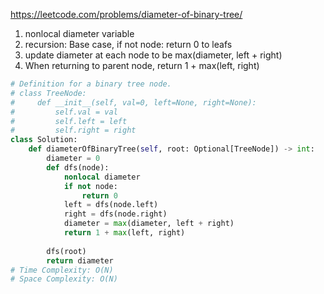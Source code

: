 https://leetcode.com/problems/diameter-of-binary-tree/

1. nonlocal diameter variable
2. recursion: Base case, if not node: return 0 to leafs
3. update diameter at each node to be max(diameter, left + right)
4. When returning to parent node, return 1 + max(left, right)

```python
# Definition for a binary tree node.
# class TreeNode:
#     def __init__(self, val=0, left=None, right=None):
#         self.val = val
#         self.left = left
#         self.right = right
class Solution:
    def diameterOfBinaryTree(self, root: Optional[TreeNode]) -> int:
        diameter = 0
        def dfs(node):
            nonlocal diameter
            if not node:
                return 0 
            left = dfs(node.left)
            right = dfs(node.right)
            diameter = max(diameter, left + right)
            return 1 + max(left, right)
        
        dfs(root)
        return diameter
# Time Complexity: O(N)
# Space Complexity: O(N)
```
